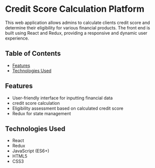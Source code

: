# Credit Score Calculation Platform

This web application allows admins to calculate clients credit score and determine their eligibility for various financial products. The front end is built using React and Redux, providing a responsive and dynamic user experience.

## Table of Contents

- [Features](#features)
- [Technologies Used](#technologies-used)


## Features

- User-friendly interface for inputting financial data
- credit score calculation
- Eligibility assessment based on calculated credit score
- Redux for state management

## Technologies Used

- React
- Redux
- JavaScript (ES6+)
- HTML5
- CSS3
